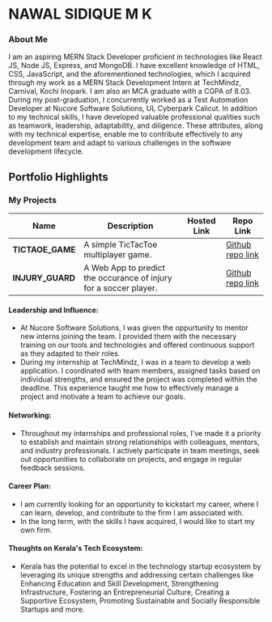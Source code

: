 # NAWAL SIDIQUE M K 

### About Me

I am an aspiring MERN Stack Developer proficient in technologies like React JS, Node JS, Express, and MongoDB. I have excellent knowledge of HTML, CSS, JavaScript, and the aforementioned technologies, which I acquired through my work as a MERN Stack Development Intern at TechMindz, Carnival, Kochi Inopark. I am also an MCA graduate with a CGPA of 8.03. During my post-graduation, I concurrently worked as a Test Automation Developer at Nucore Software Solutions, UL Cyberpark Calicut.
In addition to my technical skills, I have developed valuable professional qualities such as teamwork, leadership, adaptability, and diligence. These attributes, along with my technical expertise, enable me to contribute effectively to any development team and adapt to various challenges in the software development lifecycle.


## Portfolio Highlights

### My Projects

| Name                | Description                                                               | Hosted Link                              | Repo Link                                                      |
|---------------------|---------------------------------------------------------------------------|------------------------------------------|----------------------------------------------------------------|
| **TICTAOE_GAME**    | A simple TicTacToe multiplayer game.                                      |                                          | [Github repo link](https://github.com/nawal07/TICTACTOE_GAME)  |
| **INJURY_GUARD**    | A Web App to predict the occurance of injury for a soccer player.         |                                          | [Github repo link](https://github.com/nawal07/INJURY_GUARD)    |

#### Leadership and Influence:

- At Nucore Software Solutions, I was given the oppurtunity to mentor new interns joining the team. I provided them with the necessary training on our tools and technologies and offered continuous support as they adapted to their roles.
- During my internship at TechMindz, I was in a team to develop a web application. I coordinated with team members, assigned tasks based on individual strengths, and ensured the project was completed within the deadline. This experience taught me how to effectively manage a project and motivate a team to achieve our goals.

#### Networking:

- Throughout my internships and professional roles, I've made it a priority to establish and maintain strong relationships with colleagues, mentors, and industry professionals. I actively participate in team meetings, seek out opportunities to collaborate on projects, and engage in regular feedback sessions.

#### Career Plan:

- I am currently looking for an opportunity to kickstart my career, where I can learn, develop, and contribute to the firm I am associated with.
- In the long term, with the skills I have acquired, I would like to start my own firm.

#### Thoughts on Kerala's Tech Ecosystem:

- Kerala has the potential to excel in the technology startup ecosystem by leveraging its unique strengths and addressing certain challenges like Enhancing Education and Skill Development, Strengthening Infrastructure, Fostering an Entrepreneurial Culture, Creating a Supportive Ecosystem, Promoting Sustainable and Socially Responsible Startups and more.
